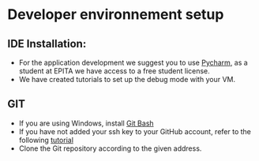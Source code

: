 # Developer environnement setup




## IDE Installation:

- For the application development we suggest you to use [Pycharm](https://www.jetbrains.com/pycharm/download/), as a student at EPITA we have access to a free student license.
- We have created tutorials to set up the debug mode with your VM.

## GIT

- If you are using Windows, install [Git Bash](https://gitforwindows.org/)
- If you have not added your ssh key to your GitHub account, refer to the following [tutorial](https://help.github.com/en/articles/connecting-to-github-with-ssh)
- Clone the Git repository according to the given address.

